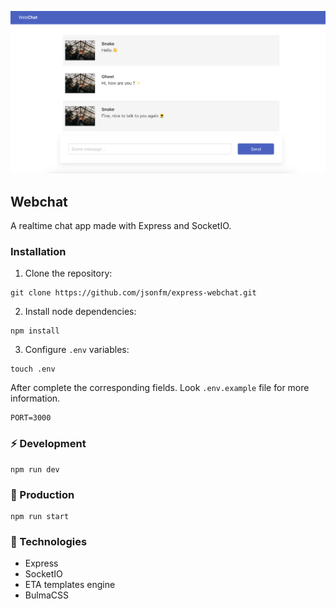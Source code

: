 <img
    src="./docs/images/webchatapp.png"
/>

## Webchat
A realtime chat app made with Express and SocketIO.


### Installation
1. Clone the repository:
```
git clone https://github.com/jsonfm/express-webchat.git
```
2. Install node dependencies:
```
npm install
```

3. Configure `.env` variables: 
```
touch .env
```
After complete the corresponding fields. Look `.env.example` file for more information.
```
PORT=3000
```

### ⚡️ Development
```
npm run dev
```

### 🚀 Production
```
npm run start
```

### 🧩 Technologies
- Express
- SocketIO
- ETA templates engine
- BulmaCSS
